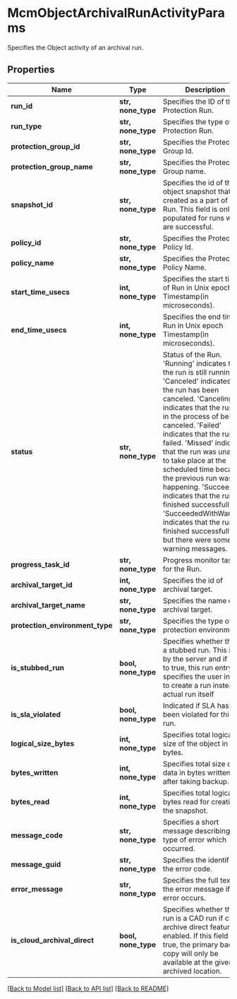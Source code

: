 # McmObjectArchivalRunActivityParams

Specifies the Object activity of an archival run.

## Properties
Name | Type | Description | Notes
------------ | ------------- | ------------- | -------------
**run_id** | **str, none_type** | Specifies the ID of the Protection Run. | [optional] 
**run_type** | **str, none_type** | Specifies the type of the Protection Run. | [optional] 
**protection_group_id** | **str, none_type** | Specifies the Protection Group Id. | [optional] 
**protection_group_name** | **str, none_type** | Specifies the Protection Group name. | [optional] 
**snapshot_id** | **str, none_type** | Specifies the id of the object snapshot that is created as a part of this Run. This field is only populated for runs which are successful. | [optional] 
**policy_id** | **str, none_type** | Specifies the Protection Policy Id. | [optional] 
**policy_name** | **str, none_type** | Specifies the Protection Policy Name. | [optional] 
**start_time_usecs** | **int, none_type** | Specifies the start time of Run in Unix epoch Timestamp(in microseconds). | [optional] 
**end_time_usecs** | **int, none_type** | Specifies the end time of Run in Unix epoch Timestamp(in microseconds). | [optional] 
**status** | **str, none_type** | Status of the Run. &#39;Running&#39; indicates that the run is still running. &#39;Canceled&#39; indicates that the run has been canceled. &#39;Canceling&#39; indicates that the run is in the process of being canceled. &#39;Failed&#39; indicates that the run has failed. &#39;Missed&#39; indicates that the run was unable to take place at the scheduled time because the previous run was still happening. &#39;Succeeded&#39; indicates that the run has finished successfully. &#39;SucceededWithWarning&#39; indicates that the run finished successfully, but there were some warning messages. | [optional] 
**progress_task_id** | **str, none_type** | Progress monitor task id for the Run. | [optional] 
**archival_target_id** | **int, none_type** | Specifies the id of archival target. | [optional] 
**archival_target_name** | **str, none_type** | Specifies the name of archival target. | [optional] 
**protection_environment_type** | **str, none_type** | Specifies the type of protection environment. | [optional] 
**is_stubbed_run** | **bool, none_type** | Specifies whether this is a stubbed run. This is set by the server and if set to true, this run entry specifies the user intent to create a run instead of actual run itself | [optional] 
**is_sla_violated** | **bool, none_type** | Indicated if SLA has been violated for this run. | [optional] 
**logical_size_bytes** | **int, none_type** | Specifies total logical size of the object in bytes. | [optional] 
**bytes_written** | **int, none_type** | Specifies total size of data in bytes written after taking backup. | [optional] 
**bytes_read** | **int, none_type** | Specifies total logical bytes read for creating the snapshot. | [optional] 
**message_code** | **str, none_type** | Specifies a short message describing the type of error which occurred. | [optional] 
**message_guid** | **str, none_type** | Specifies the identifier of the error code. | [optional] 
**error_message** | **str, none_type** | Specifies the full text of the error message if any error occurs. | [optional] 
**is_cloud_archival_direct** | **bool, none_type** | Specifies whether the run is a CAD run if cloud archive direct feature is enabled. If this field is true, the primary backup copy will only be available at the given archived location. | [optional] 

[[Back to Model list]](../README.md#documentation-for-models) [[Back to API list]](../README.md#documentation-for-api-endpoints) [[Back to README]](../README.md)


